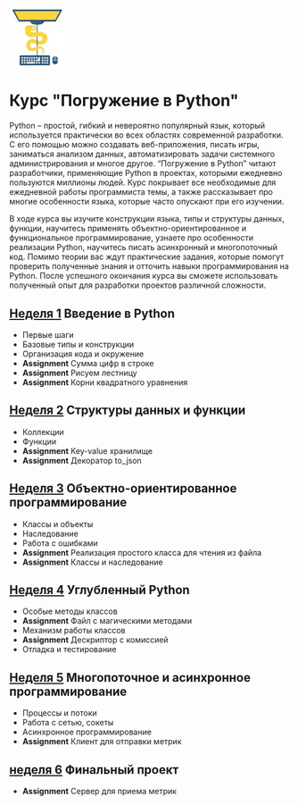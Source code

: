 # ![](course_logo.jpg) 
# Курс "Погружение в Python"
Python – простой, гибкий и невероятно популярный язык, который используется практически во всех областях современной разработки. С его помощью можно создавать веб-приложения, писать игры, заниматься анализом данных, автоматизировать задачи системного администрирования и многое другое. “Погружение в Python” читают разработчики, применяющие Python в проектах, которыми ежедневно пользуются миллионы людей. Курс покрывает все необходимые для ежедневной работы программиста темы, а также рассказывает про многие особенности языка, которые часто опускают при его изучении.

В ходе курса вы изучите конструкции языка, типы и структуры данных, функции, научитесь применять объектно-ориентированное и функциональное программирование, узнаете про особенности реализации Python, научитесь писать асинхронный и многопоточный код. Помимо теории вас ждут практические задания, которые помогут проверить полученные знания и отточить навыки программирования на Python. После успешного окончания курса вы сможете использовать полученный опыт для разработки проектов различной сложности.

## [Неделя 1](week_1.md) Введение в Python 
 * Первые шаги
 * Базовые типы и конструкции
 * Организация кода и окружение 
 * __Assignment__ Сумма цифр в строке
 * __Assignment__ Рисуем лестницу
 * __Assignment__ Корни квадратного уравнения

## [Неделя 2](week_2.md) Структуры данных и функции
 * Коллекции
 * Функции
 *  __Assignment__ Key-value хранилище
 *  __Assignment__ Декоратор to_json

## [Неделя 3](week_3.md) Объектно-ориентированное программирование
 * Классы и объекты
 * Наследование
 * Работа с ошибками
 * __Assignment__ Реализация простого класса для чтения из файла
 * __Assignment__ Классы и наследование

## [Неделя 4](week_4.md) Углубленный Python
 * Особые методы классов
 * __Assignment__ Файл с магическими методами
 * Механизм работы классов
 * __Assignment__ Дескриптор с комиссией
 * Отладка и тестирование

## [Неделя 5](week_5.md) Многопоточное и асинхронное программирование
 * Процессы и потоки
 * Работа с сетью, сокеты
 * Асинхронное программирование
 * __Assignment__ Клиент для отправки метрик

## [неделя 6](week_6.md) Финальный проект
 * __Assignment__ Сервер для приема метрик
